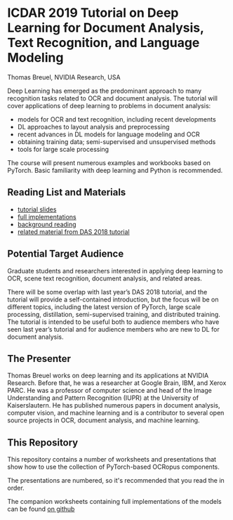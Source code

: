 ICDAR 2019 Tutorial on Deep Learning for Document Analysis, Text Recognition, and Language Modeling
================================================================================

Thomas Breuel, NVIDIA Research, USA

Deep Learning has emerged as the predominant approach to many recognition tasks related to OCR and document analysis. The tutorial will cover applications of deep learning to problems in document analysis:

- models for OCR and text recognition, including recent developments
- DL approaches to layout analysis and preprocessing
- recent advances in DL models for language modeling and OCR
- obtaining training data; semi-supervised and unsupervised methods
- tools for large scale processing

The course will present numerous examples and workbooks based on PyTorch. Basic familiarity with deep learning and Python is recommended.

Reading List and Materials
---------------------------

- [tutorial slides](https://github.com/tmbdev/icdar2019-tutorial (this repository))
- [full implementations](https://github.com/tmbdev/icdar2019-worksheets)
- [background reading](http://www.tmbdev.net/icdar2019-readings)
- [related material from DAS 2018 tutorial](github.com/tmbdev/das2018-tutorial)

Potential Target Audience
--------------------------

Graduate students and researchers interested in applying deep learning to OCR, scene text recognition, document analysis, and related areas.

There will be some overlap with last year’s DAS 2018 tutorial, and the tutorial will provide a self-contained introduction, but the focus will be on different topics, including the latest version of PyTorch, large scale processing, distillation, semi-supervised training, and distributed training. The tutorial is intended to be useful both to audience members who have seen last year’s tutorial and for audience members who are new to DL for document analysis.

The Presenter
--------------

Thomas Breuel works on deep learning and its applications at NVIDIA Research. Before that, he was a researcher at Google Brain, IBM, and Xerox PARC. He was a professor of computer science and head of the Image Understanding and Pattern Recognition (IUPR) at the University of Kaiserslautern. He has published numerous papers in document analysis, computer vision, and machine learning and is a contributor to several open source projects in OCR, document analysis, and machine learning.

This Repository
----------------

This repository contains a number of worksheets and presentations that show
how to use the collection of PyTorch-based OCRopus components.

The presentations are numbered, so it's recommended that you read the in
order.

The companion worksheets containing full implementations of the models can be found [on github](https://github.com/tmbdev/icdar2019-worksheets)
